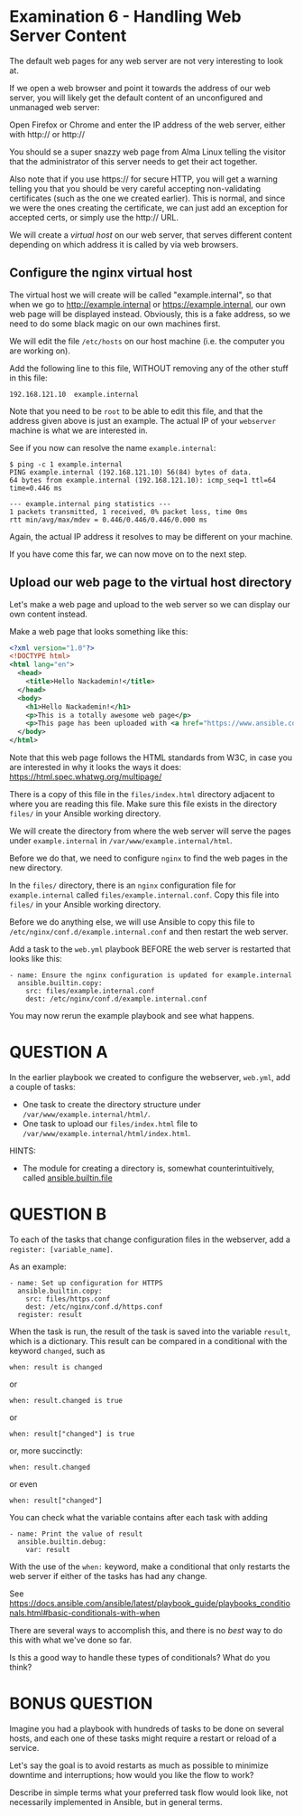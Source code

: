 # Examination 6 - Handling Web Server Content

The default web pages for any web server are not very interesting to look at.

If we open a web browser and point it towards the address of our web server,
you will likely get the default content of an unconfigured and unmanaged
web server:

Open Firefox or Chrome and enter the IP address of the web server, either
with http:// or http://

You should se a super snazzy web page from Alma Linux telling the visitor
that the administrator of this server needs to get their act together.

Also note that if you use https:// for secure HTTP, you will get a warning
telling you that you should be very careful accepting non-validating
certificates (such as the one we created earlier). This is normal, and
since we were the ones creating the certificate, we can just add an
exception for accepted certs, or simply use the http:// URL.

We will create a _virtual host_ on our web server, that serves different
content depending on which address it is called by via web browsers.

## Configure the nginx virtual host

The virtual host we will create will be called "example.internal", so that when we
go to http://example.ínternal or https://example.internal, our own web page
will be displayed instead. Obviously, this is a fake address, so we need
to do some black magic on our own machines first.

We will edit the file `/etc/hosts` on our host machine (i.e. the computer
you are working on).

Add the following line to this file, WITHOUT removing any of the other stuff
in this file:

    192.168.121.10  example.internal

Note that you need to be `root` to be able to edit this file, and that the address
given above is just an example. The actual IP of your `webserver` machine is
what we are interested in.

See if you now can resolve the name `example.internal`:

    $ ping -c 1 example.internal
    PING example.internal (192.168.121.10) 56(84) bytes of data.
    64 bytes from example.internal (192.168.121.10): icmp_seq=1 ttl=64 time=0.446 ms
    
    --- example.internal ping statistics ---
    1 packets transmitted, 1 received, 0% packet loss, time 0ms
    rtt min/avg/max/mdev = 0.446/0.446/0.446/0.000 ms

Again, the actual IP address it resolves to may be different on your machine.

If you have come this far, we can now move on to the next step.

## Upload our web page to the virtual host directory

Let's make a web page and upload to the web server so we can display our
own content instead.

Make a web page that looks something like this:

```xml
<?xml version="1.0"?>
<!DOCTYPE html>
<html lang="en">
  <head>
    <title>Hello Nackademin!</title>
  </head>
  <body>
    <h1>Hello Nackademin!</h1>
    <p>This is a totally awesome web page</p>
    <p>This page has been uploaded with <a href="https://www.ansible.com">Ansible</a>!</p>
  </body>
</html>
```
Note that this web page follows the HTML standards from W3C, in case you are
interested in why it looks the ways it does: https://html.spec.whatwg.org/multipage/

There is a copy of this file in the `files/index.html` directory adjacent to where
you are reading this file. Make sure this file exists in the directory `files/` in your
Ansible working directory.

We will create the directory from where the web server will serve the pages under `example.internal`
in `/var/www/example.internal/html`.

Before we do that, we need to configure `nginx` to find the web pages in the new directory.

In the `files/` directory, there is an `nginx` configuration file for `example.internal` called
`files/example.internal.conf`. Copy this file into `files/` in your Ansible working directory.

Before we do anything else, we will use Ansible to copy this file to `/etc/nginx/conf.d/example.internal.conf`
and then restart the web server.

Add a task to the `web.yml` playbook BEFORE the web server is restarted that looks like this:

    - name: Ensure the nginx configuration is updated for example.internal
      ansible.builtin.copy:
        src: files/example.internal.conf
        dest: /etc/nginx/conf.d/example.internal.conf

You may now rerun the example playbook and see what happens.

# QUESTION A

In the earlier playbook we created to configure the webserver, `web.yml`, add a couple of tasks:

* One task to create the directory structure under `/var/www/example.internal/html/`.
* One task to upload our `files/index.html` file to `/var/www/example.internal/html/index.html`.

HINTS:
* The module for creating a directory is, somewhat counterintuitively, called
[ansible.builtin.file](https://docs.ansible.com/ansible/latest/collections/ansible/builtin/file_module.html)

# QUESTION B

To each of the tasks that change configuration files in the webserver, add a `register: [variable_name]`.

As an example:

    - name: Set up configuration for HTTPS
      ansible.builtin.copy:
        src: files/https.conf
        dest: /etc/nginx/conf.d/https.conf
      register: result

When the task is run, the result of the task is saved into the variable `result`, which is a dictionary.
This result can be compared in a conditional with the keyword `changed`, such as

    when: result is changed

or

    when: result.changed is true

or

    when: result["changed"] is true

or, more succinctly:

    when: result.changed

or even

    when: result["changed"]

You can check what the variable contains after each task with adding

    - name: Print the value of result
      ansible.builtin.debug:
        var: result

With the use of the `when:` keyword, make a conditional that only restarts the web server if either of
the tasks has had any change.

See https://docs.ansible.com/ansible/latest/playbook_guide/playbooks_conditionals.html#basic-conditionals-with-when

There are several ways to accomplish this, and there is no _best_ way to do this with what we've done so far.

Is this a good way to handle these types of conditionals? What do you think?

# BONUS QUESTION

Imagine you had a playbook with hundreds of tasks to be done on several hosts, and each one of these tasks
might require a restart or reload of a service.

Let's say the goal is to avoid restarts as much as possible to minimize downtime and interruptions; how
would you like the flow to work?

Describe in simple terms what your preferred task flow would look like, not necessarily implemented in
Ansible, but in general terms.

